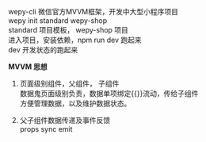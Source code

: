 wepy-cli 微信官方MVVM框架，开发中大型小程序项目<br>
wepy init standard wepy-shop<br>
standard 项目模板， wepy-shop 项目<br>
进入项目，安装依赖，npm run dev 跑起来<br>
dev 开发状态的跑起来<br>

**MVVM 思想**
1. 页面级别组件，父组件， 子组件<br>
数据鬼页面级别负责，数据单项绑定{{}}流动，传给子组件<br>
方便管理数据，以及维护数据状态。

2. 父子组件数据传递及事件反馈<br>
props sync
emit